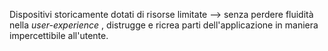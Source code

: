 Dispositivi storicamente dotati di risorse limitate --> senza perdere fluidità nella *user-experience* , distrugge e ricrea parti dell'applicazione in maniera impercettibile all'utente.